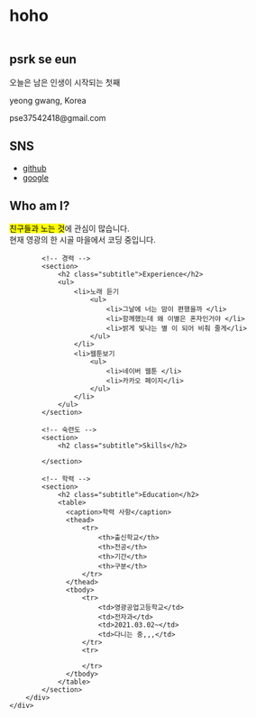 # hoho
<!doctype html>
<html lang="ko">
<head>
	<title>온라인 프로필</title>
	<meta charset="utf-8">
  <link rel="stylesheet" href="css/style.css">
  <style>
    table {
      width:70%;  /* 표의 너비 */
      border:1px solid #222; /* 1픽셀짜리 표 테두리 */
      border-collapse: collapse; /* 중복되는 표와 셀의 테두리를 한 줄로 표시 */
    }
    thead {
      background:#eee;  /* 제목 행의 배경 색 */
    }
    th, td {
      border:1px solid #ccc; /* 1픽셀짜리 셀 테두리 */
      padding:5px;  /* 셀 테두리와 셀 내용 사이의 여백(패딩) */
      font-size:0.8em;  /* 셀의 글자 크기 */
    }
  </style>
</head>

<body>
    <div id="container">
        <!-- 사이드바 -->
        <aside>
            <div id="namecard">
                <img src="images/pf.jpg" alt="">
                <h1>psrk se eun</h1>    
                <p>오늘은 남은 인생이 시작되는 첫째</p>
            </div>
            <div id="detail">
                <p>yeong gwang, Korea</p>
                <p>pse37542418@gmail.com</p>                                 
            </div>
            <div id="sns"> 
                <h2>SNS</h2>
                <ul>                    
					<li>
						<a href="https://www.facebook.com/funnycom">github</a>
					</li>
					<li>
						<a href="https://www.google.com/search?q">google</a>
					</li>
				</ul>  
            </div>           
        </aside>
        <div id="main">
            <!-- 자기 소개 -->
            <section>
                <h2 class="subtitle">Who am I?</h2>
                <p><mark>친구들과 노는 것</mark>에 관심이 많습니다. <br>현재 영광의 한 시골 마을에서 코딩 중입니다.</p>
            </section>

            <!-- 경력 -->
            <section>
                <h2 class="subtitle">Experience</h2>
                <ul>
                    <li>노래 듣기
                        <ul>
                            <li>그날에 너는 맘이 편했을까 </li>
                            <li>함께했는데 왜 이별은 혼자인거야 </li>
                            <li>밝게 빛나는 별 이 되어 비춰 줄게</li> 
                        </ul>
                    </li>
                    <li>웹툰보기
                        <ul>
                            <li>네이버 웹툰 </li>
                            <li>카카오 페이지</li>
                        </ul>                        
                    </li>
                </ul>             
            </section>

            <!-- 숙련도 -->
            <section>
                <h2 class="subtitle">Skills</h2>

            </section>

            <!-- 학력 -->
            <section>
                <h2 class="subtitle">Education</h2>
                <table>
                  <caption>학력 사항</caption>
                  <thead>
                      <tr>
                          <th>출신학교</th>
                          <th>전공</th>
                          <th>기간</th>
                          <th>구분</th>
                      </tr>
                  </thead>
                  <tbody>
                      <tr>
                          <td>영광공업고등학교</td>
                          <td>전자과</td>
                          <td>2021.03.02~</td>
                          <td>다니는 중,,,</td>
                      </tr>
                      <tr>
                          
                      </tr>
                  </tbody>
                </table>
            </section>
        </div>        
    </div>
</body>
</html>
